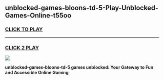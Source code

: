 
## unblocked-games-bloons-td-5-Play-Unblocked-Games-Online-t55oo
<h3>
<a href="https://premium76.site?title=unblocked-games-bloons-td-5&ref=25A">CLICK TO PLAY</a></h3>
<hr>

<h3>
<a href="https://premium76.site?title=unblocked-games-bloons-td-5&ref=25A">CLICK 2 PLAY</a>
  
</h3>

<a href="https://premium76.site?title=unblocked-games-bloons-td-5&ref=25A"><img src="https://clearcache.store/games.png"></a>


**unblocked-games-bloons-td-5 games unblocked: Your Gateway to Fun and Accessible Online Gaming**
